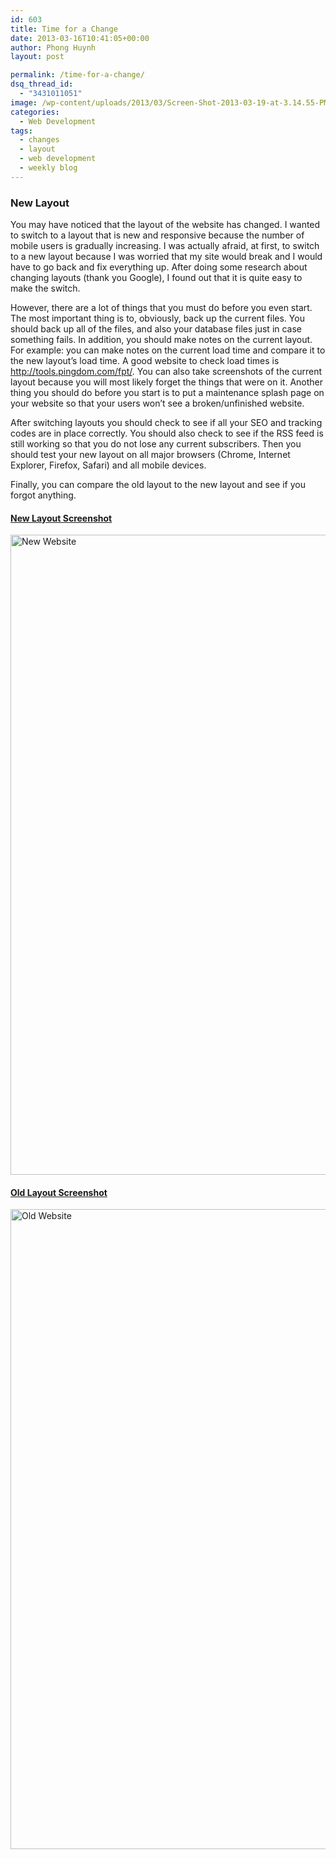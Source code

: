 ```yaml
---
id: 603
title: Time for a Change
date: 2013-03-16T10:41:05+00:00
author: Phong Huynh
layout: post

permalink: /time-for-a-change/
dsq_thread_id:
  - "3431011051"
image: /wp-content/uploads/2013/03/Screen-Shot-2013-03-19-at-3.14.55-PM-100x100.png
categories:
  - Web Development
tags:
  - changes
  - layout
  - web development
  - weekly blog
---
```

### New Layout

You may have noticed that the layout of the website has changed. I wanted to switch to a layout that is new and responsive because the number of mobile users is gradually increasing. I was actually afraid, at first, to switch to a new layout because I was worried that my site would break and I would have to go back and fix everything up. After doing some research about changing layouts (thank you Google), I found out that it is quite easy to make the switch.

However, there are a lot of things that you must do before you even start. The most important thing is to, obviously, back up the current files. You should back up all of the files, and also your database files just in case something fails. In addition, you should make notes on the current layout. For example: you can make notes on the current load time and compare it to the new layout&#8217;s load time. A good website to check load times is <a title="Pingdom" href="http://tools.pingdom.com/fpt/" target="_blank">http://tools.pingdom.com/fpt/. </a>You can also take screenshots of the current layout because you will most likely forget the things that were on it. Another thing you should do before you start is to put a maintenance splash page on your website so that your users won&#8217;t see a broken/unfinished website.

After switching layouts you should check to see if all your SEO and tracking codes are in place correctly. You should also check to see if the RSS feed is still working so that you do not lose any current subscribers. Then you should test your new layout on all major browsers (Chrome, Internet Explorer, Firefox, Safari) and all mobile devices.

Finally, you can compare the old layout to the new layout and see if you forgot anything.

#### <span style="text-decoration: underline;">New Layout Screenshot</span>

<img class="alignnone size-large wp-image-604" title="New Website" src="/wp-content/uploads/2013/03/websitess-760x1024.jpg" alt="New Website" width="760" height="1024" srcset="/wp-content/uploads/2013/03/websitess-760x1024.jpg 760w, /wp-content/uploads/2013/03/websitess-222x300.jpg 222w, /wp-content/uploads/2013/03/websitess.jpg 1024w" sizes="(max-width: 760px) 100vw, 760px" />

#### <span style="text-decoration: underline;">Old Layout Screenshot</span>

<img class="alignnone size-large wp-image-607" title="Old Website" src="/wp-content/uploads/2013/03/oldwebsitess-551x1024.jpg" alt="Old Website" width="551" height="1024" srcset="/wp-content/uploads/2013/03/oldwebsitess-551x1024.jpg 551w, /wp-content/uploads/2013/03/oldwebsitess-161x300.jpg 161w, /wp-content/uploads/2013/03/oldwebsitess.jpg 1024w" sizes="(max-width: 551px) 100vw, 551px" />
